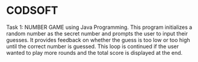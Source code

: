 # CODSOFT

Task 1: NUMBER GAME using Java Programming.
This program initializes a random number as the secret number and prompts the user to input their guesses. 
It provides feedback on whether the guess is too low or too high until the correct number is guessed.
This loop is continued if the user wanted to play more rounds and the total score is displayed at the end.
